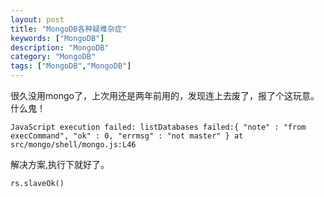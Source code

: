```yaml
---
layout: post
title: "MongoDB各种疑难杂症"
keywords: ["MongoDB"]
description: "MongoDB"
category: "MongoDB"
tags: ["MongoDB","MongoDB"]
---
```



很久没用mongo了，上次用还是两年前用的，发现连上去废了，报了个这玩意。什么鬼！
```
JavaScript execution failed: listDatabases failed:{ "note" : "from execCommand", "ok" : 0, "errmsg" : "not master" } at src/mongo/shell/mongo.js:L46
```
解决方案,执行下就好了。

```
rs.slaveOk()
```
